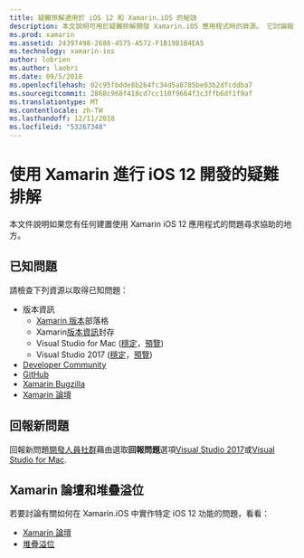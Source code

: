 ```yaml
---
title: 疑難排解適用於 iOS 12 和 Xamarin.iOS 的秘訣
description: 本文說明可用於疑難排解開發 Xamarin.iOS 應用程式時的資源。 它討論報告新問題，以及其他疑難排解資源的已知的問題。
ms.prod: xamarin
ms.assetid: 24397498-2688-4575-A572-F1B19B1B4EA5
ms.technology: xamarin-ios
author: lobrien
ms.author: laobri
ms.date: 09/5/2018
ms.openlocfilehash: 02c95fbdde8b264fc34d5a8785be03b2dfcddba7
ms.sourcegitcommit: 2868c968f418cd7cc110f9664f3c3ffb6df1f9af
ms.translationtype: MT
ms.contentlocale: zh-TW
ms.lasthandoff: 12/11/2018
ms.locfileid: "53267348"
---
```

# <a name="troubleshooting-ios-12-development-with-xamarin"></a>使用 Xamarin 進行 iOS 12 開發的疑難排解

本文件說明如果您有任何建置使用 Xamarin iOS 12 應用程式的問題尋求協助的地方。

## <a name="known-issues"></a>已知問題

請檢查下列資源以取得已知問題：

- 版本資訊
    - [Xamarin 版本](http://releases.xamarin.com/)部落格
    - Xamarin[版本資訊](https://docs.microsoft.com/xamarin/ios/release-notes/)封存
    - Visual Studio for Mac ([穩定](https://docs.microsoft.com/visualstudio/releasenotes/vs2017-mac-relnotes)，[預覽](https://docs.microsoft.com/visualstudio/releasenotes/vs2017-mac-preview-relnotes))
    - Visual Studio 2017 ([穩定](https://docs.microsoft.com/visualstudio/releasenotes/vs2017-relnotes)，[預覽](https://docs.microsoft.com/visualstudio/releasenotes/vs2017-preview-relnotes))
- [Developer Community](https://developercommunity.visualstudio.com/search.html)
- [GitHub](https://github.com/xamarin/xamarin-macios/issues)
- [Xamarin Bugzilla](https://bugzilla.xamarin.com/query.cgi?product=iOS)
- [Xamarin 論壇](https://forums.xamarin.com/categories/ios)

## <a name="report-a-new-issue"></a>回報新問題

回報新問題[開發人員社群](https://developercommunity.visualstudio.com/spaces/8/index.html)藉由選取**回報問題**選項[Visual Studio 2017](https://docs.microsoft.com/visualstudio/ide/how-to-report-a-problem-with-visual-studio-2017)或[Visual Studio for Mac](https://docs.microsoft.com/visualstudio/mac/report-a-problem).

## <a name="xamarin-forums-and-stack-overflow"></a>Xamarin 論壇和堆疊溢位

若要討論有關如何在 Xamarin.iOS 中實作特定 iOS 12 功能的問題，看看：

- [Xamarin 論壇](http://forums.xamarin.com/categories/ios)
- [堆疊溢位](http://stackoverflow.com/search?tab=newest&q=xamarin)
